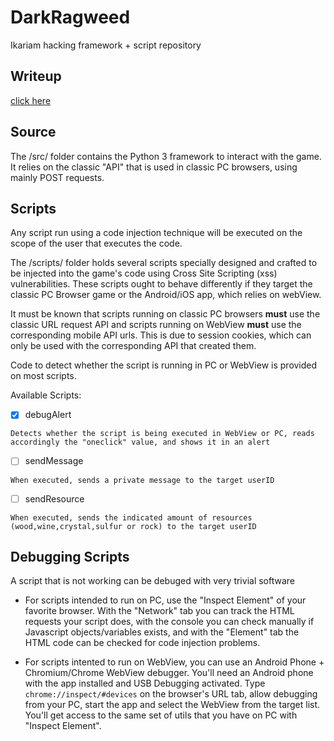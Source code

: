 # DarkRagweed
Ikariam hacking framework + script repository

## Writeup

[click here](https://pedro-javierf.github.io/devblog/ikariamexploit/)

## Source
The /src/ folder contains the Python 3 framework to interact with the game. It relies on the classic "API" that is used in classic PC browsers, using mainly POST requests.

## Scripts
Any script run using a code injection technique will be executed on the scope of the user that executes the code.

The /scripts/ folder holds several scripts specially designed and crafted to be injected into the game's code using Cross Site Scripting (xss) vulnerabilities. These scripts ought to behave differently if they target the classic PC Browser game or the Android/iOS app, which relies on webView.

It must be known that scripts running on classic PC browsers **must** use the classic URL request API and scripts running on WebView **must** use the corresponding mobile API urls. This is due to session cookies, which can only be used with the corresponding API that created them. 

Code to detect whether the script is running in PC or WebView is provided on most scripts.

Available Scripts:
- [x] debugAlert

```Detects whether the script is being executed in WebView or PC, reads accordingly the "oneclick" value, and shows it in an alert```

- [ ] sendMessage

```When executed, sends a private message to the target userID```

- [ ] sendResource

```When executed, sends the indicated amount of resources (wood,wine,crystal,sulfur or rock) to the target userID```


## Debugging Scripts
A script that is not working can be debuged with very trivial software
* For scripts intended to run on PC, use the "Inspect Element" of your favorite browser. With the "Network" tab you can track the HTML requests your script does, with the console you can check manually if Javascript objects/variables exists, and with the "Element" tab the HTML code can be checked for code injection problems.

* For scripts intented to run on WebView, you can use an Android Phone + Chromium/Chrome WebView debugger. You'll need an Android phone with the app installed and USB Debugging activated. Type ```chrome://inspect/#devices``` on the browser's URL tab, allow debugging from your PC, start the app and select the WebView from the target list. You'll get access to the same set of utils that you have on PC with "Inspect Element".
